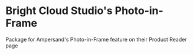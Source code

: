 # Bright Cloud Studio's Photo-in-Frame
Package for Ampersand's Photo-in-Frame feature on their Product Reader page
